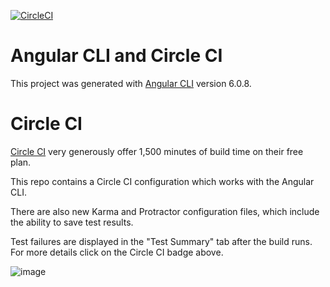 [![CircleCI](https://circleci.com/gh/CharlesSuttie/angular-cli-circle.svg?style=shield)](https://circleci.com/gh/CharlesSuttie/angular-cli-circle)

# Angular CLI and Circle CI

This project was generated with [Angular CLI](https://github.com/angular/angular-cli) version 6.0.8.

# Circle CI

[Circle CI](https://circleci.com) very generously offer 1,500 minutes of build time on their free plan.

This repo contains a Circle CI configuration which works with the Angular CLI.

There are also new Karma and Protractor configuration files, which include the ability to save test results.
 
Test failures are displayed in the "Test Summary" tab after the build runs. For more details click on the Circle CI badge above.


![image](https://user-images.githubusercontent.com/18062238/38765216-cf984208-4000-11e8-8879-3fe23dafa09b.png)
